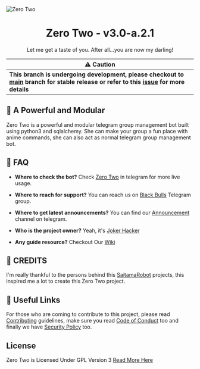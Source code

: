 ![Zero Two](https://camo.githubusercontent.com/973b84f0463cfcc67d6f80a531bd017edcc9197e1179c0ea2d6e3ca81d58c73a/68747470733a2f2f74656c656772612e70682f66696c652f3930383737336666613062386332333436343432632e6a7067)

<center>
  <h1> 
    Zero Two - v3.0-a.2.1
  </h1>
</center>

<p>
  <center>
    Let me get a taste of you. After all...you are now my darling!
  </center>
</p>

| :warning:        Caution   |
|-----------------------------------------|
| **This branch is undergoing development, please checkout to [main](https://github.com/Black-Bulls-Bots/zerotwobot/tree/main) branch for stable release or refer to this [issue](https://github.com/Black-Bulls-Bots/zerotwobot/issues/67) for more details**|

## 🤖 A Powerful and Modular

Zero Two is a powerful and modular telegram group management bot built using python3 and sqlalchemy. She can make your group a fun place with anime commands, she can also act as normal telegram group management bot.


## 🔎 FAQ

* **Where to check the bot?**
  Check [Zero Two](https://t.me/joker_zero_two_bot) in telegram for more live usage.

* **Where to reach for support?**
  You can reach us on [Black Bulls](https://t.me/blackbulls_support) Telegram group.

* **Where to get latest announcements?**
  You can find our [Announcement](https://t.me/blackbull_bots) channel on telegram.

* **Who is the project owner?**
  Yeah, it's [Joker Hacker](https://t.me/kishoreee)

* **Any guide resource?**
  Checkout Our  [Wiki](https://github.com/Black-Bulls-Bots/zerotwobot/wiki)
  
## 💛 CREDITS

I'm really thankful to the persons behind this [SaitamaRobot](https://github.com/AnimeKaizoku/SaitamaRobot) projects, this inspired me a lot to create this Zero Two project.

## 🔗 Useful Links
For those who are coming to contribute to this project, please read [Contributing](https://github.com/Black-Bulls-Bots/zerotwobot/blob/main/CONTRIBUTING.md) guidelines, make sure you read [Code of Conduct](https://github.com/Black-Bulls-Bots/zerotwobot/blob/main/CODE_OF_CONDUCT.md) too and finally we have [Security Policy](https://github.com/Black-Bulls-Bots/zerotwobot/blob/main/SECURITY.md) too.


## License
Zero Two is Licensed Under GPL Version 3 [Read More Here](https://github.com/Black-Bulls-Bots/zerotwobot/blob/main/LICENSE)
 
